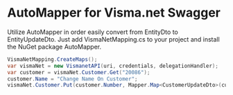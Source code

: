 # AutoMapper for Visma.net Swagger

Utilize AutoMapper in order easily convert from EntityDto to EntityUpdateDto. Just add VismaNetMapping.cs to your project and install the NuGet package AutoMapper.

```csharp
VismaNetMapping.CreateMaps();
var vismaNet = new VismanetAPI(uri, credentials, delegationHandler);
var customer = vismaNet.Customer.Get("20086");
customer.Name = "Change Name On Customer";
vismaNet.Customer.Put(customer.Number, Mapper.Map<CustomerUpdateDto>(customer));
```
